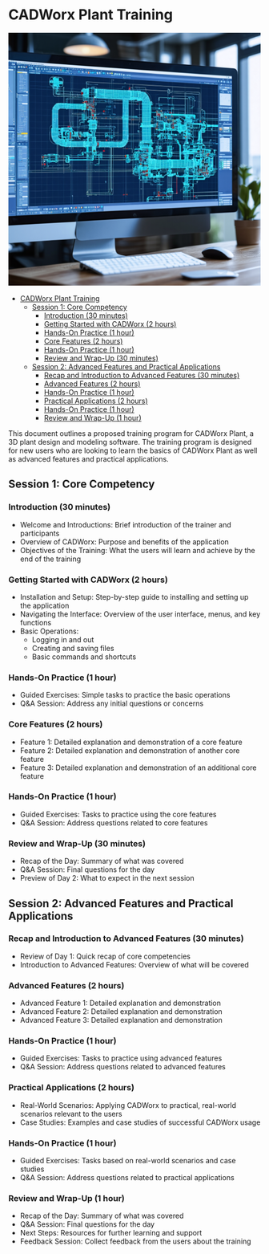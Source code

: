 # CADWorx Plant Training
<p align="center">
  <img src="bin\images\2b94ba08-bb0e-49fe-977f-6727fdb592cc.png" alt="chrome_rO5TB10M4C">
</p>

- [CADWorx Plant Training](#cadworx-plant-training)
  - [Session 1: Core Competency](#session-1-core-competency)
    - [Introduction (30 minutes)](#introduction-30-minutes)
    - [Getting Started with CADWorx (2 hours)](#getting-started-with-cadworx-2-hours)
    - [Hands-On Practice (1 hour)](#hands-on-practice-1-hour)
    - [Core Features (2 hours)](#core-features-2-hours)
    - [Hands-On Practice (1 hour)](#hands-on-practice-1-hour-1)
    - [Review and Wrap-Up (30 minutes)](#review-and-wrap-up-30-minutes)
  - [Session 2: Advanced Features and Practical Applications](#session-2-advanced-features-and-practical-applications)
    - [Recap and Introduction to Advanced Features (30 minutes)](#recap-and-introduction-to-advanced-features-30-minutes)
    - [Advanced Features (2 hours)](#advanced-features-2-hours)
    - [Hands-On Practice (1 hour)](#hands-on-practice-1-hour-2)
    - [Practical Applications (2 hours)](#practical-applications-2-hours)
    - [Hands-On Practice (1 hour)](#hands-on-practice-1-hour-3)
    - [Review and Wrap-Up (1 hour)](#review-and-wrap-up-1-hour)

This document outlines a proposed training program for CADWorx Plant, a 3D plant design and modeling software. The training program is designed for new users who are looking to learn the basics of CADWorx Plant as well as advanced features and practical applications.

## Session 1: Core Competency

### Introduction (30 minutes)
- Welcome and Introductions: Brief introduction of the trainer and participants
- Overview of CADWorx: Purpose and benefits of the application
- Objectives of the Training: What the users will learn and achieve by the end of the training

### Getting Started with CADWorx (2 hours)
- Installation and Setup: Step-by-step guide to installing and setting up the application
- Navigating the Interface: Overview of the user interface, menus, and key functions
- Basic Operations:
  - Logging in and out
  - Creating and saving files
  - Basic commands and shortcuts

### Hands-On Practice (1 hour)
- Guided Exercises: Simple tasks to practice the basic operations
- Q&A Session: Address any initial questions or concerns

### Core Features (2 hours)
- Feature 1: Detailed explanation and demonstration of a core feature
- Feature 2: Detailed explanation and demonstration of another core feature
- Feature 3: Detailed explanation and demonstration of an additional core feature

### Hands-On Practice (1 hour)
- Guided Exercises: Tasks to practice using the core features
- Q&A Session: Address questions related to core features

### Review and Wrap-Up (30 minutes)
- Recap of the Day: Summary of what was covered
- Q&A Session: Final questions for the day
- Preview of Day 2: What to expect in the next session

## Session 2: Advanced Features and Practical Applications

### Recap and Introduction to Advanced Features (30 minutes)
- Review of Day 1: Quick recap of core competencies
- Introduction to Advanced Features: Overview of what will be covered

### Advanced Features (2 hours)
- Advanced Feature 1: Detailed explanation and demonstration
- Advanced Feature 2: Detailed explanation and demonstration
- Advanced Feature 3: Detailed explanation and demonstration

### Hands-On Practice (1 hour)
- Guided Exercises: Tasks to practice using advanced features
- Q&A Session: Address questions related to advanced features

### Practical Applications (2 hours)
- Real-World Scenarios: Applying CADWorx to practical, real-world scenarios relevant to the users
- Case Studies: Examples and case studies of successful CADWorx usage

### Hands-On Practice (1 hour)
- Guided Exercises: Tasks based on real-world scenarios and case studies
- Q&A Session: Address questions related to practical applications

### Review and Wrap-Up (1 hour)
- Recap of the Day: Summary of what was covered
- Q&A Session: Final questions for the day
- Next Steps: Resources for further learning and support
- Feedback Session: Collect feedback from the users about the training
